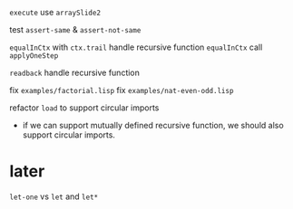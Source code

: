 `execute` use `arraySlide2`

test `assert-same` & `assert-not-same`

`equalInCtx` with `ctx.trail` handle recursive function
`equalInCtx` call `applyOneStep`

`readback` handle recursive function

fix `examples/factorial.lisp`
fix `examples/nat-even-odd.lisp`

refactor `load` to support circular imports

- if we can support mutually defined recursive function,
  we should also support circular imports.

# later

`let-one` vs `let` and `let*`
